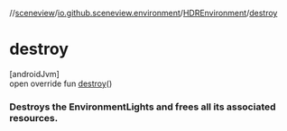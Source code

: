 //[sceneview](../../../index.md)/[io.github.sceneview.environment](../index.md)/[HDREnvironment](index.md)/[destroy](destroy.md)

# destroy

[androidJvm]\
open override fun [destroy](destroy.md)()

###  Destroys the EnvironmentLights and frees all its associated resources.
